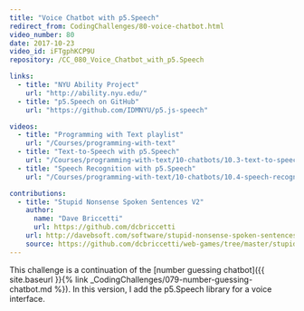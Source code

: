 ```yaml
---
title: "Voice Chatbot with p5.Speech"
redirect_from: CodingChallenges/80-voice-chatbot.html
video_number: 80
date: 2017-10-23
video_id: iFTgphKCP9U
repository: /CC_080_Voice_Chatbot_with_p5.Speech

links:
  - title: "NYU Ability Project"
    url: "http://ability.nyu.edu/"
  - title: "p5.Speech on GitHub"
    url: "https://github.com/IDMNYU/p5.js-speech"

videos:
  - title: "Programming with Text playlist"
    url: "/Courses/programming-with-text"
  - title: "Text-to-Speech with p5.Speech"
    url: "/Courses/programming-with-text/10-chatbots/10.3-text-to-speech"
  - title: "Speech Recognition with p5.Speech"
    url: "/Courses/programming-with-text/10-chatbots/10.4-speech-recognition"

contributions:
  - title: "Stupid Nonsense Spoken Sentences V2"
    author:
      name: "Dave Briccetti"
      url: https://github.com/dcbriccetti
    url: http://davebsoft.com/software/stupid-nonsense-spoken-sentences/
    source: https://github.com/dcbriccetti/web-games/tree/master/stupid-nonsense-spoken-sentences
---
```


This challenge is a continuation of the [number guessing chatbot]({{ site.baseurl }}{% link _CodingChallenges/079-number-guessing-chatbot.md %}). In this version, I add the p5.Speech library for a voice interface.
